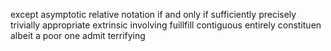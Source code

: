 except
asymptotic
relative
notation
if and only if
sufficiently
precisely
trivially
appropriate
extrinsic
involving
fuillfill
contiguous
entirely
constituen
albeit a poor one
admit
terrifying